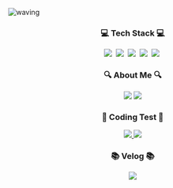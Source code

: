 ![waving](https://capsule-render.vercel.app/api?type=waving&height=200&text=Hello!&desc=I%20am%20ChaeHa&fontAlignY=40&color=0:feac5e50:c779d0,100:4bc0c8&fontColor=f7f5f5&textBg:282829)


<h3 align="center">💻 Tech Stack 💻</h3>
<p align="center">
  <img src="https://img.shields.io/badge/Java-007396?style=flat&logo=OpenJDK&logoColor=white"/></a>&nbsp
  <img src="https://img.shields.io/badge/Python-3766AB?style=flat-square&logo=Python&logoColor=white"/></a>&nbsp 
  <img src="https://img.shields.io/badge/Spring-6DB33F?style=flat-square&logo=Spring&logoColor=white"/></a>&nbsp
  <img src="https://img.shields.io/badge/SpringBoot-6DB33F?style=flat-square&logo=SpringBoot&logoColor=white"/></a>&nbsp 
  <img src="https://img.shields.io/badge/Mysql-00758F?style=flat-square&logo=MySql&logoColor=white"/></a>&nbsp 
</p>

<h3 align="center">🔍 About Me 🔍</h3>
<p align="center">
  <a href="[https://velog.io/@chaeha617]"><img src="https://img.shields.io/badge/Tech%20Blog-11B48A?style=flat-square&logo=Vimeo&logoColor=white&link=https://velog.io/@chaeha617"/></a>
  <a href="mailto:kimcheaha0617@gmail.com"><img src="https://img.shields.io/badge/Gmail-d14836?style=flat-square&logo=Gmail&logoColor=white&link=kimcheaha0617@gmail.com"/></a>
</p>
<h3 align="center">📝 Coding Test 📝</h3>
<p align="center">
  <a href="https://solved.ac/cheaha0617">
        <img src="http://mazassumnida.wtf/api/v2/generate_badge?boj=cheaha0617">
  </a>
  <img src="http://mazandi.herokuapp.com/api?handle=cheaha0617&theme=warm"/>
</p>
<h3 align="center">📚 Velog 📚</h3>
<p align="center">
  <a href="https://velog.io/@chaeha617/posts">
        <img src="https://velog-readme-stats.vercel.app/api?name=chaeha617">
  </a>
</p>

<!--
**chaeha617/chaeha617** is a ✨ _special_ ✨ repository because its `README.md` (this file) appears on your GitHub profile.

Here are some ideas to get you started:

- 🔭 I’m currently working on ...
- 🌱 I’m currently learning ...
- 👯 I’m looking to collaborate on ...
- 🤔 I’m looking for help with ...
- 💬 Ask me about ...
- 📫 How to reach me: ...
- 😄 Pronouns: ...
- ⚡ Fun fact: ...
-->
